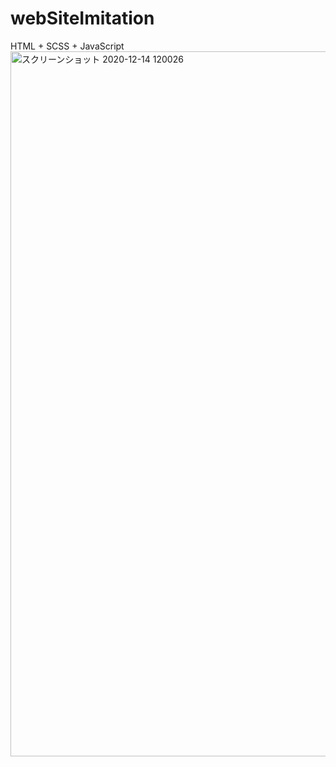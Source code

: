 # webSiteImitation
HTML + SCSS + JavaScript
<img width="1128" alt="スクリーンショット 2020-12-14 120026" src="https://user-images.githubusercontent.com/70265286/102035741-8cebff80-3e04-11eb-9b68-bea60e7c5ec9.png">
